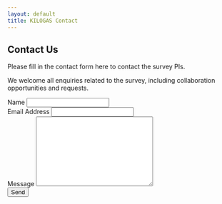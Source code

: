 ```yaml
---
layout: default
title: KILOGAS Contact
---
```


<div id="contact">
  <h2 class="pageTitle">Contact Us</h2>
  <div class="contactContent">
    <p class="intro">Please fill in the contact form here to contact the survey PIs.</p>
	<p>We welcome all enquiries related to the survey, including collaboration opportunities and requests.</p>
  </div>
<form
  action="https://formspree.io/f/xpwaggez"
  method="POST"
>
    <label for="name">Name</label>
    <input type="text" id="name" name="name" class="full-width"><br>
    <label for="email">Email Address</label>
    <input type="email" id="email" name="_replyto" class="full-width"><br>
    <label for="message">Message</label>
    <textarea name="message" id="message" cols="30" rows="10" class="full-width"></textarea><br>
    <input type="submit" value="Send" class="button">
  <!-- your other form fields go here -->
</form>
</div>
